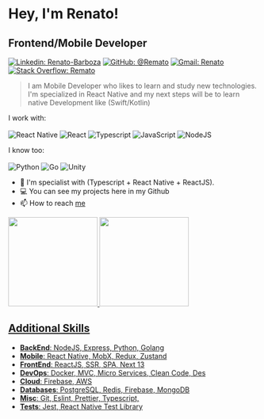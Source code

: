 # Hey, I'm Renato!
## Frontend/Mobile Developer
[![Linkedin: Renato-Barboza](https://img.shields.io/badge/-Renato%20Barboza-blue?style=flat-square&logo=Linkedin&logoColor=white&link=https://www.linkedin.com/in/renatobcosta/?locale=en_US)](https://www.linkedin.com/in/renatobcosta/?locale=en_US)
[![GitHub: @Remato](https://img.shields.io/github/followers/Remato?label=follow&style=social)](https://github.com/Remato)
[![Gmail: Renato](https://img.shields.io/badge/Gmail-Renato-red)](mailto:renatobcostaa@gmail.com)
[![Stack Overflow: Remato](https://img.shields.io/badge/-Stack%20Overflow-222222?logo=stack-overflow&link=https://stackoverflow.com/users/story/12875404)](https://stackoverflow.com/users/story/12875404)

>I am Mobile Developer who likes to learn and study new technologies. I'm specialized in React Native and my next steps will be to learn native Development like (Swift/Kotlin)

I work with:
<br><br>
![React Native](https://img.shields.io/badge/React_Native-20232A?style=for-the-badge&logo=react&logoColor=61DAFB)
![React](https://img.shields.io/badge/React-20232A?style=for-the-badge&logo=react&logoColor=61DAFB)
![Typescript](https://img.shields.io/badge/TypeScript-007ACC?style=for-the-badge&logo=typescript&logoColor=white)
![JavaScript](https://img.shields.io/badge/javascript-%23323330.svg?style=for-the-badge&logo=javascript&logoColor=%23F7DF1E)
![NodeJS](https://img.shields.io/badge/Node.js-43853D?style=for-the-badge&logo=node.js&logoColor=white)

I know too:
<br><br>
![Python](https://img.shields.io/badge/Python-14354C?style=for-the-badge&logo=python&logoColor=white)
![Go](https://img.shields.io/badge/go-%2300ADD8.svg?style=for-the-badge&logo=go&logoColor=white)
![Unity](https://img.shields.io/badge/unity-%23000000.svg?style=for-the-badge&logo=unity&logoColor=white)

* :seedling: I'm specialist with (Typescript + React Native + ReactJS).
* :computer: You can see my projects here in my Github
* :mailbox: How to reach [me](https://www.linkedin.com/in/renatobcosta/?locale=en_US)

 <div>
   <a href="https://github.com/remato">
   <img height="180em" src="https://github-readme-stats.vercel.app/api?username=remato&include_all_commits=true&count_private=true"/>
   <img height="180em" src="https://github-readme-stats.vercel.app/api/top-langs/?username=remato&layout=compact&langs_count=6&hide=jupyter%20notebook"/>
</div>

## Additional Skills
- **BackEnd**: NodeJS, Express, Python, Golang
- **Mobile**: React Native, MobX, Redux, Zustand
- **FrontEnd**: ReactJS, SSR, SPA, Next 13
- **DevOps**: Docker, MVC, Micro Services, Clean Code, Des
- **Cloud**: Firebase, AWS
- **Databases**: PostgreSQL, Redis, Firebase, MongoDB
- **Misc**: Git, Eslint, Prettier, Typescript, 
- **Tests**: Jest, React Native Test Library
